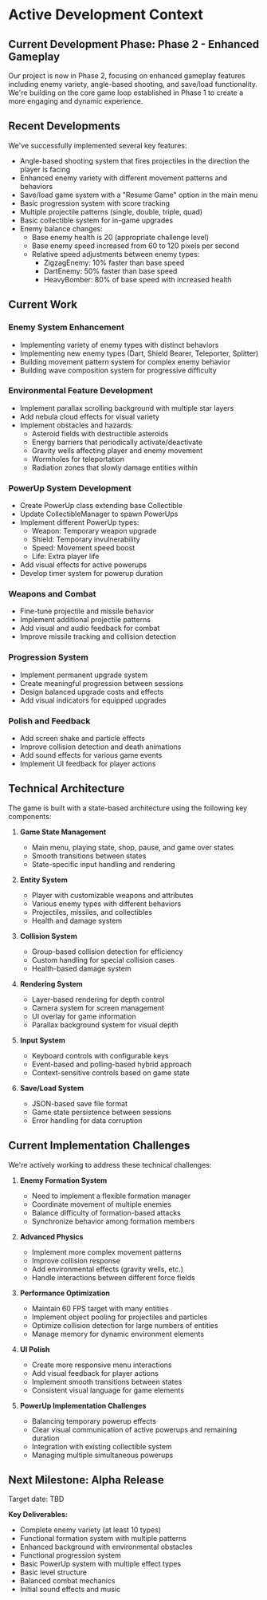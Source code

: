 # Active Development Context

## Current Development Phase: Phase 2 - Enhanced Gameplay

Our project is now in Phase 2, focusing on enhanced gameplay features including enemy variety, angle-based shooting, and save/load functionality. We're building on the core game loop established in Phase 1 to create a more engaging and dynamic experience.

## Recent Developments

We've successfully implemented several key features:
- Angle-based shooting system that fires projectiles in the direction the player is facing
- Enhanced enemy variety with different movement patterns and behaviors
- Save/load game system with a "Resume Game" option in the main menu
- Basic progression system with score tracking
- Multiple projectile patterns (single, double, triple, quad)
- Basic collectible system for in-game upgrades
- Enemy balance changes:
  - Base enemy health is 20 (appropriate challenge level)
  - Base enemy speed increased from 60 to 120 pixels per second
  - Relative speed adjustments between enemy types:
    - ZigzagEnemy: 10% faster than base speed
    - DartEnemy: 50% faster than base speed
    - HeavyBomber: 80% of base speed with increased health

## Current Work

### Enemy System Enhancement
- Implementing variety of enemy types with distinct behaviors
- Implementing new enemy types (Dart, Shield Bearer, Teleporter, Splitter)
- Building movement pattern system for complex enemy behavior
- Building wave composition system for progressive difficulty

### Environmental Feature Development
- Implement parallax scrolling background with multiple star layers
- Add nebula cloud effects for visual variety
- Implement obstacles and hazards:
  - Asteroid fields with destructible asteroids
  - Energy barriers that periodically activate/deactivate
  - Gravity wells affecting player and enemy movement
  - Wormholes for teleportation
  - Radiation zones that slowly damage entities within

### PowerUp System Development
- Create PowerUp class extending base Collectible
- Update CollectibleManager to spawn PowerUps
- Implement different PowerUp types:
  - Weapon: Temporary weapon upgrade
  - Shield: Temporary invulnerability
  - Speed: Movement speed boost
  - Life: Extra player life
- Add visual effects for active powerups
- Develop timer system for powerup duration

### Weapons and Combat
- Fine-tune projectile and missile behavior
- Implement additional projectile patterns
- Add visual and audio feedback for combat
- Improve missile tracking and collision detection

### Progression System
- Implement permanent upgrade system
- Create meaningful progression between sessions
- Design balanced upgrade costs and effects
- Add visual indicators for equipped upgrades

### Polish and Feedback
- Add screen shake and particle effects
- Improve collision detection and death animations
- Add sound effects for various game events
- Implement UI feedback for player actions

## Technical Architecture

The game is built with a state-based architecture using the following key components:

1. **Game State Management**
   - Main menu, playing state, shop, pause, and game over states
   - Smooth transitions between states
   - State-specific input handling and rendering

2. **Entity System**
   - Player with customizable weapons and attributes
   - Various enemy types with different behaviors
   - Projectiles, missiles, and collectibles
   - Health and damage system

3. **Collision System**
   - Group-based collision detection for efficiency
   - Custom handling for special collision cases
   - Health-based damage system

4. **Rendering System**
   - Layer-based rendering for depth control
   - Camera system for screen management
   - UI overlay for game information
   - Parallax background system for visual depth

5. **Input System**
   - Keyboard controls with configurable keys
   - Event-based and polling-based hybrid approach
   - Context-sensitive controls based on game state

6. **Save/Load System**
   - JSON-based save file format
   - Game state persistence between sessions
   - Error handling for data corruption

## Current Implementation Challenges

We're actively working to address these technical challenges:

1. **Enemy Formation System**
   - Need to implement a flexible formation manager
   - Coordinate movement of multiple enemies
   - Balance difficulty of formation-based attacks
   - Synchronize behavior among formation members

2. **Advanced Physics**
   - Implement more complex movement patterns
   - Improve collision response
   - Add environmental effects (gravity wells, etc.)
   - Handle interactions between different force fields

3. **Performance Optimization**
   - Maintain 60 FPS target with many entities
   - Implement object pooling for projectiles and particles
   - Optimize collision detection for large numbers of entities
   - Manage memory for dynamic environment elements

4. **UI Polish**
   - Create more responsive menu interactions
   - Add visual feedback for player actions
   - Implement smooth transitions between states
   - Consistent visual language for game elements

5. **PowerUp Implementation Challenges**
   - Balancing temporary powerup effects
   - Clear visual communication of active powerups and remaining duration
   - Integration with existing collectible system
   - Managing multiple simultaneous powerups

## Next Milestone: Alpha Release

Target date: TBD

**Key Deliverables:**
- Complete enemy variety (at least 10 types)
- Functional formation system with multiple patterns
- Enhanced background with environmental obstacles
- Functional progression system
- Basic PowerUp system with multiple effect types
- Basic level structure
- Balanced combat mechanics
- Initial sound effects and music 